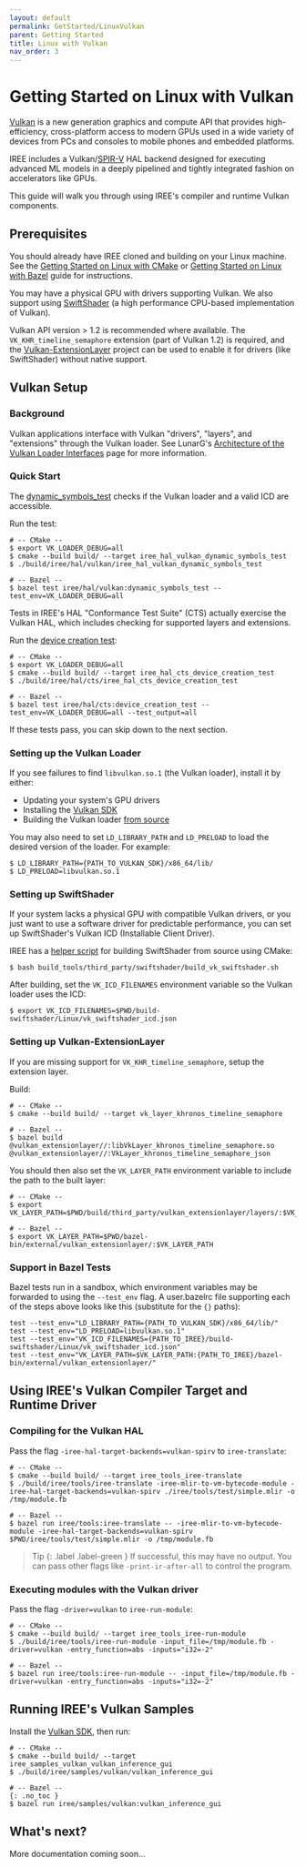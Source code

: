 ```yaml
---
layout: default
permalink: GetStarted/LinuxVulkan
parent: Getting Started
title: Linux with Vulkan
nav_order: 3
---
```


# Getting Started on Linux with Vulkan

[Vulkan](https://www.khronos.org/vulkan/) is a new generation graphics and
compute API that provides high-efficiency, cross-platform access to modern GPUs
used in a wide variety of devices from PCs and consoles to mobile phones and
embedded platforms.

IREE includes a Vulkan/[SPIR-V](https://www.khronos.org/registry/spir-v/) HAL
backend designed for executing advanced ML models in a deeply pipelined and
tightly integrated fashion on accelerators like GPUs.

This guide will walk you through using IREE's compiler and runtime Vulkan
components.

## Prerequisites

You should already have IREE cloned and building on your Linux machine. See the
[Getting Started on Linux with CMake](getting_started_linux_cmake.md) or
[Getting Started on Linux with Bazel](getting_started_linux_bazel.md) guide for
instructions.

You may have a physical GPU with drivers supporting Vulkan. We also support
using [SwiftShader](https://swiftshader.googlesource.com/SwiftShader/) (a high
performance CPU-based implementation of Vulkan).

Vulkan API version > 1.2 is recommended where available. The
`VK_KHR_timeline_semaphore` extension (part of Vulkan 1.2) is required, and the
[Vulkan-ExtensionLayer](https://github.com/KhronosGroup/Vulkan-ExtensionLayer)
project can be used to enable it for drivers (like SwiftShader) without native
support.

## Vulkan Setup

### Background

Vulkan applications interface with Vulkan "drivers", "layers", and "extensions"
through the Vulkan loader. See LunarG's
[Architecture of the Vulkan Loader Interfaces](https://vulkan.lunarg.com/doc/view/latest/windows/loader_and_layer_interface.html)
page for more information.

### Quick Start

The
[dynamic_symbols_test](https://github.com/google/iree/blob/master/iree/hal/vulkan/dynamic_symbols_test.cc)
checks if the Vulkan loader and a valid ICD are accessible.

Run the test:

```shell
# -- CMake --
$ export VK_LOADER_DEBUG=all
$ cmake --build build/ --target iree_hal_vulkan_dynamic_symbols_test
$ ./build/iree/hal/vulkan/iree_hal_vulkan_dynamic_symbols_test

# -- Bazel --
$ bazel test iree/hal/vulkan:dynamic_symbols_test --test_env=VK_LOADER_DEBUG=all
```

Tests in IREE's HAL "Conformance Test Suite" (CTS) actually exercise the Vulkan
HAL, which includes checking for supported layers and extensions.

Run the
[device creation test](https://github.com/google/iree/blob/master/iree/hal/cts/device_creation_test.cc):

```shell
# -- CMake --
$ export VK_LOADER_DEBUG=all
$ cmake --build build/ --target iree_hal_cts_device_creation_test
$ ./build/iree/hal/cts/iree_hal_cts_device_creation_test

# -- Bazel --
$ bazel test iree/hal/cts:device_creation_test --test_env=VK_LOADER_DEBUG=all --test_output=all
```

If these tests pass, you can skip down to the next section.

### Setting up the Vulkan Loader

If you see failures to find `libvulkan.so.1` (the Vulkan loader), install it by
either:

*   Updating your system's GPU drivers
*   Installing the [Vulkan SDK](https://www.lunarg.com/vulkan-sdk/)
*   Building the Vulkan loader
    [from source](https://github.com/KhronosGroup/Vulkan-Loader)

You may also need to set `LD_LIBRARY_PATH` and `LD_PRELOAD` to load the desired
version of the loader. For example:

```shell
$ LD_LIBRARY_PATH={PATH_TO_VULKAN_SDK}/x86_64/lib/
$ LD_PRELOAD=libvulkan.so.1
```

### Setting up SwiftShader

If your system lacks a physical GPU with compatible Vulkan drivers, or you just
want to use a software driver for predictable performance, you can set up
SwiftShader's Vulkan ICD (Installable Client Driver).

IREE has a
[helper script](https://github.com/google/iree/blob/master/build_tools/third_party/swiftshader/build_vk_swiftshader.sh)
for building SwiftShader from source using CMake:

```shell
$ bash build_tools/third_party/swiftshader/build_vk_swiftshader.sh
```

<!-- TODO(scotttodd): Steps to download prebuilt binaries when they exist -->

After building, set the `VK_ICD_FILENAMES` environment variable so the Vulkan
loader uses the ICD:

```shell
$ export VK_ICD_FILENAMES=$PWD/build-swiftshader/Linux/vk_swiftshader_icd.json
```

### Setting up Vulkan-ExtensionLayer

If you are missing support for `VK_KHR_timeline_semaphore`, setup the extension
layer.

Build:

```shell
# -- CMake --
$ cmake --build build/ --target vk_layer_khronos_timeline_semaphore

# -- Bazel --
$ bazel build @vulkan_extensionlayer//:libVkLayer_khronos_timeline_semaphore.so @vulkan_extensionlayer//:VkLayer_khronos_timeline_semaphore_json
```

You should then also set the `VK_LAYER_PATH` environment variable to include the
path to the built layer:

```shell
# -- CMake --
$ export VK_LAYER_PATH=$PWD/build/third_party/vulkan_extensionlayer/layers/:$VK_LAYER_PATH

# -- Bazel --
$ export VK_LAYER_PATH=$PWD/bazel-bin/external/vulkan_extensionlayer/:$VK_LAYER_PATH
```

### Support in Bazel Tests

Bazel tests run in a sandbox, which environment variables may be forwarded to
using the `--test_env` flag. A user.bazelrc file supporting each of the steps
above looks like this (substitute for the `{}` paths):

```
test --test_env="LD_LIBRARY_PATH={PATH_TO_VULKAN_SDK}/x86_64/lib/"
test --test_env="LD_PRELOAD=libvulkan.so.1"
test --test_env="VK_ICD_FILENAMES={PATH_TO_IREE}/build-swiftshader/Linux/vk_swiftshader_icd.json"
test --test_env="VK_LAYER_PATH=$VK_LAYER_PATH:{PATH_TO_IREE}/bazel-bin/external/vulkan_extensionlayer/"
```

## Using IREE's Vulkan Compiler Target and Runtime Driver

### Compiling for the Vulkan HAL

Pass the flag `-iree-hal-target-backends=vulkan-spirv` to `iree-translate`:

```shell
# -- CMake --
$ cmake --build build/ --target iree_tools_iree-translate
$ ./build/iree/tools/iree-translate -iree-mlir-to-vm-bytecode-module -iree-hal-target-backends=vulkan-spirv ./iree/tools/test/simple.mlir -o /tmp/module.fb

# -- Bazel --
$ bazel run iree/tools:iree-translate -- -iree-mlir-to-vm-bytecode-module -iree-hal-target-backends=vulkan-spirv $PWD/iree/tools/test/simple.mlir -o /tmp/module.fb
```

> Tip
> {: .label .label-green }
> If successful, this may have no output. You can pass
> other flags like `-print-ir-after-all` to control the program.

### Executing modules with the Vulkan driver

Pass the flag `-driver=vulkan` to `iree-run-module`:

```shell
# -- CMake --
$ cmake --build build/ --target iree_tools_iree-run-module
$ ./build/iree/tools/iree-run-module -input_file=/tmp/module.fb -driver=vulkan -entry_function=abs -inputs="i32=-2"

# -- Bazel --
$ bazel run iree/tools:iree-run-module -- -input_file=/tmp/module.fb -driver=vulkan -entry_function=abs -inputs="i32=-2"
```

## Running IREE's Vulkan Samples

Install the [Vulkan SDK](https://www.lunarg.com/vulkan-sdk/), then run:

```shell
# -- CMake --
$ cmake --build build/ --target iree_samples_vulkan_vulkan_inference_gui
$ ./build/iree/samples/vulkan/vulkan_inference_gui

# -- Bazel --
{: .no_toc }
$ bazel run iree/samples/vulkan:vulkan_inference_gui
```

## What's next?

More documentation coming soon...

<!-- TODO(scotttodd): link to Vulkan debugging, developer guides -->